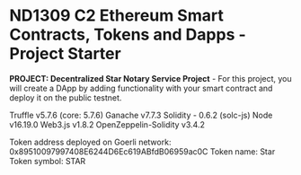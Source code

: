 # ND1309 C2 Ethereum Smart Contracts, Tokens and Dapps - Project Starter 
**PROJECT: Decentralized Star Notary Service Project** - For this project, you will create a DApp by adding functionality with your smart contract and deploy it on the public testnet.

Truffle v5.7.6 (core: 5.7.6)
Ganache v7.7.3
Solidity - 0.6.2 (solc-js)
Node v16.19.0
Web3.js v1.8.2
OpenZeppelin-Solidity v3.4.2

Token address deployed on Goerli network: 0x89510097997408E6244D6Ec619ABfdB06959ac0C
Token name: Star
Token symbol: STAR
